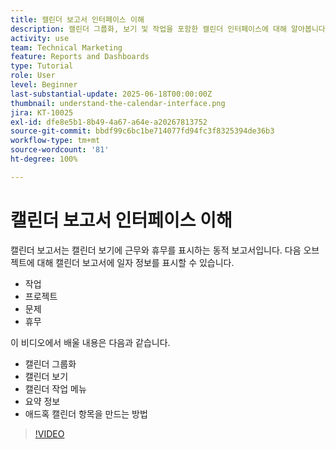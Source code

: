 ```yaml
---
title: 캘린더 보고서 인터페이스 이해
description: 캘린더 그룹화, 보기 및 작업을 포함한 캘린더 인터페이스에 대해 알아봅니다.
activity: use
team: Technical Marketing
feature: Reports and Dashboards
type: Tutorial
role: User
level: Beginner
last-substantial-update: 2025-06-18T00:00:00Z
thumbnail: understand-the-calendar-interface.png
jira: KT-10025
exl-id: dfe8e5b1-8b49-4a67-a64e-a20267813752
source-git-commit: bbdf99c6bc1be714077fd94fc3f8325394de36b3
workflow-type: tm+mt
source-wordcount: '81'
ht-degree: 100%

---
```


# 캘린더 보고서 인터페이스 이해

캘린더 보고서는 캘린더 보기에 근무와 휴무를 표시하는 동적 보고서입니다. 다음 오브젝트에 대해 캘린더 보고서에 일자 정보를 표시할 수 있습니다.

* 작업
* 프로젝트
* 문제
* 휴무

이 비디오에서 배울 내용은 다음과 같습니다.

* 캘린더 그룹화
* 캘린더 보기
* 캘린더 작업 메뉴
* 요약 정보
* 애드혹 캘린더 항목을 만드는 방법

>[!VIDEO](https://video.tv.adobe.com/v/3438766/?quality=12&learn=on&enablevpops=1&captions=kor)
